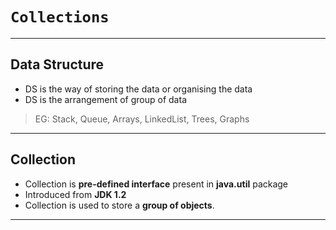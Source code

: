 # `Collections`
---
## Data Structure
- DS is the way of storing the data or organising the data
- DS is the  arrangement of group of data
>EG: Stack, Queue, Arrays, LinkedList, Trees, Graphs
---
## Collection
- Collection is **pre-defined interface** present in **java.util** package
- Introduced from **JDK 1.2**
- Collection is used to store a **group of objects**.
---